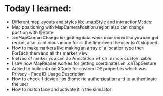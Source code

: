 # Today I learned:

- Different map layouts and styles like .mapStyle and interactionModes:
- Map positioning with MapCameraPosition.region also can change position with @State
- .onMapCameraChange for getting data when user stops like you can get region, also .continious mode for all the time even the user isn't stopped
- How to make markers like making an array of a location type then ForEach them and all the marker view
- Instead of marker you can do Annotation which is more customizable
- I saw how MapReader workes for getting coordinates on .onTapGesture
- Added to build info on XCode for custom iOS properties which was Privacy - Face ID Usage Description
- How to check if device has Biometric authentication and to authenticate the user
- How to match face and activate it in the simulator
